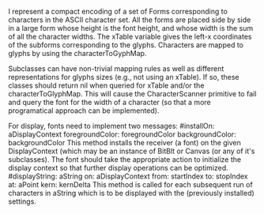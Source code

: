 I represent a compact encoding of a set of Forms corresponding to characters in the ASCII character set. All the forms are placed side by side in a large form whose height is the font height, and whose width is the sum of all the character widths. The xTable variable gives the left-x coordinates of the subforms corresponding to the glyphs. Characters are mapped to glyphs by using the characterToGyphMap.Subclasses can have non-trivial mapping rules as well as different representations for glyphs sizes (e.g., not using an xTable). If so, these classes should return nil when queried for xTable and/or the characterToGlyphMap. This will cause the CharacterScanner primitive to fail and query the font for the width of a character (so that a more programatical approach can be implemented).For display, fonts need to implement two messages:	#installOn: aDisplayContext foregroundColor: foregroundColor backgroundColor: backgroundColorThis method installs the receiver (a font) on the given DisplayContext (which may be an instance of BitBlt or Canvas (or any of it's subclasses). The font should take the appropriate action to initialize the display context so that further display operations can be optimized.	#displayString: aString on: aDisplayContext from: startIndex to: stopIndex at: aPoint kern: kernDeltaThis method is called for each subsequent run of characters in aString which is to be displayed with the (previously installed) settings.